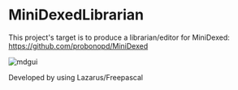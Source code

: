 # MiniDexedLibrarian
This project's target is to produce a librarian/editor for MiniDexed: https://github.com/probonopd/MiniDexed

![mdgui](https://user-images.githubusercontent.com/68187526/176781421-b7183c28-946e-48e6-b726-b72aa2b9bbae.png)

Developed by using Lazarus/Freepascal

